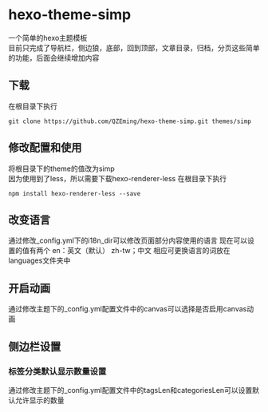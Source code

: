 # hexo-theme-simp
一个简单的hexo主题模板  
目前只完成了导航栏，侧边狼，底部，回到顶部，文章目录，归档，分页这些简单的功能，后面会继续增加内容

## 下载  
在根目录下执行
```
git clone https://github.com/QZEming/hexo-theme-simp.git themes/simp
```
## 修改配置和使用
将根目录下的theme的值改为simp  
因为使用到了less，所以需要下载hexo-renderer-less
在根目录下执行
```
npm install hexo-renderer-less --save
```

## 改变语言
通过修改_config.yml下的i18n_dir可以修改页面部分内容使用的语言
现在可以设置的值有两个
en：英文（默认）
zh-tw；中文
相应可更换语言的词放在languages文件夹中

## 开启动画
通过修改主题下的_config.yml配置文件中的canvas可以选择是否启用canvas动画

## 侧边栏设置

### 标签分类默认显示数量设置
通过修改主题下的_config.yml配置文件中的tagsLen和categoriesLen可以设置默认允许显示的数量